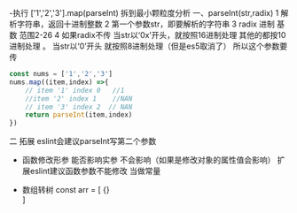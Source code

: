 -执行 ['1','2','3'].map(parseInt)   拆到最小颗粒度分析
一、parseInt(str,radix)
1 解析字符串，返回十进制整数 2 第一个参数str，即要解析的字符串  3 radix 进制 基数 范围2-26 
4 如果radix不传  当str以‘0x’开头，就按照16进制处理 其他的都按10进制处理 。
    当str以‘0’开头 就按照8进制处理（但是es5取消了） 所以这个参数要传
```javascript
const nums = ['1','2','3']
nums.map((item,index) =>{
    // item '1' index 0   //1
    //item '2' index 1    //NAN
    // item '3' index 2  // NAN
    return parseInt(item,index)
})
```
二 拓展 eslint会建议parseInt写第二个参数


- 函数修改形参 能否影响实参
不会影响（如果是修改对象的属性值会影响）
  扩展eslint建议函数参数不能修改 当做常量
  
- 数组转树
const arr  = [
    {}  
]
  
